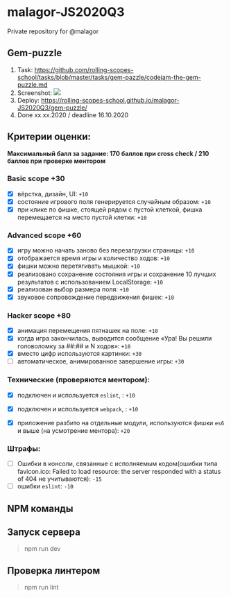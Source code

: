 # malagor-JS2020Q3
Private repository for @malagor

## Gem-puzzle
1. Task: https://github.com/rolling-scopes-school/tasks/blob/master/tasks/gem-pazzle/codejam-the-gem-puzzle.md
2. Screenshot:
   ![](https://webpolygon.by/wp-content/uploads/2020/11/gem-puzzle.jpg)
3. Deploy: https://rolling-scopes-school.github.io/malagor-JS2020Q3/gem-puzzle/
4. Done xx.xx.2020 / deadline 16.10.2020

## Критерии оценки:

**Максимальный балл за задание: 170 баллов при cross check / 210 баллов при проверке ментором**   

### Basic scope +30 
- [x] вёрстка, дизайн, UI: `+10`
- [x] состояние игрового поля генерируется случайным образом: `+10`
- [x] при клике по фишке, стоящей рядом с пустой клеткой, фишка перемещается на место пустой клетки: `+10`

### Advanced scope +60

- [x] игру можно начать заново без перезагрузки страницы: `+10`
- [x] отображается время игры и количество ходов: `+10`
- [x] фишки можно перетягивать мышкой: `+10`
- [x] реализовано сохранение состояния игры и сохранение 10 лучших результатов с использованием LocalStorage: `+10`
- [x] реализован выбор размера поля: `+10`
- [x] звуковое сопровождение передвижения фишек: `+10`

### Hacker scope +80
- [x] анимация перемещения пятнашек на поле: `+10`
- [x] когда игра закончилась, выводится сообщение «Ура! Вы решили головоломку за ##:## и N ходов»: `+10`
- [x] вместо цифр используются картинки: `+30`
- [ ] автоматическое, анимированное завершение игры: `+30`

### Технические (проверяются ментором):
- [x] подключен и используется `eslint`, : `+10`
- [x] подключен и используется `webpack`, : `+10`
- [x] приложение разбито на отдельные модули, используются фишки `es6` и выше (на усмотрение ментора): `+20`


### Штрафы:
- [ ] Ошибки в консоли, связанные с исполняемым кодом(ошибки типа favicon.ico: Failed to load resource: the server responded with a status of 404 не учитываются): `-15`
- [ ] ошибки `eslint`: `-10`

## NPM команды
## Запуск сервера
> npm run dev

## Проверка линтером
> npm run lint
